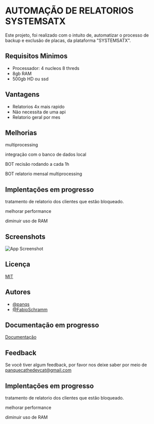 
# AUTOMAÇÃO DE RELATORIOS SYSTEMSATX

Este projeto, foi realizado com o intuito de,  automatizar o processo de backup e exclusão de placas, da plataforma "SYSTEMSATX".

## Requisitos Minimos
 - Processador: 4 nucleos 8 threds
 - 8gb RAM
 - 500gb HD ou ssd
## Vantagens

- Relatorios 4x mais rapido
- Não necessita de uma api
- Relatorio geral por mes



## Melhorias

multiprocessing

integração com o banco de dados local

BOT recisão rodando a cada 1h

BOT relatorio mensal multiprocessing
## Implentações em progresso

tratamento de relatorio dos clientes que estão bloqueado.

melhorar performance

diminuir uso de RAM
## Screenshots

![App Screenshot](https://via.placeholder.com/468x300?text=App+Screenshot+Here)


## Licença

[MIT](https://choosealicense.com/licenses/mit/)


## Autores

- [@panqs](https://github.com/PanqsTheCat)
- [@FabioSchramm](https://github.com/FabinhoSchramm)

## Documentação em progresso

[Documentação](https://github.com/PanqsTheCat) 


## Feedback

Se você tiver algum feedback, por favor nos deixe saber por meio de panquecathedevcat@gmail.com


## Implentações em progresso

tratamento de relatorio dos clientes que estão bloqueado.

melhorar performance

diminuir uso de RAM
